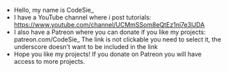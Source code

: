 - Hello, my name is CodeSie_
- I have a YouTube channel where i post tutorials: https://www.youtube.com/channel/UCMmSSom8eQtEz1ni7e3lJDA
- I also have a Patreon where you can donate if you like my projects: patreon.com/CodeSie_ The link is not clickable you need to select it, the underscore doesn't want to be included in the link
- Hope you like my projects! If you donate on Patreon you will have access to more projects.
